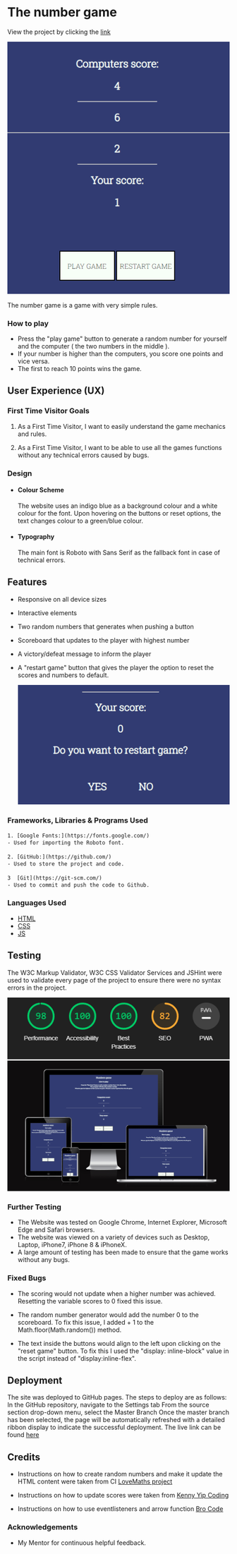 # The number game

View the project by clicking the [link](https://alexanderjsn.github.io/number-game/)

![This is an image](/docs/maingame.png)

The number game is a game with very simple rules. 

### How to play

- Press the "play game" button to generate a random number for yourself and the computer ( the two numbers in the middle ).
- If your number is higher than the computers, you score one points and vice versa. 
- The first to reach 10 points wins the game. 

## User Experience (UX)

### First Time Visitor Goals

1. As a First Time Visitor, I want to easily understand the game mechanics and rules. 

2. As a First Time Visitor, I want to be able to use all the games functions without any technical errors caused by bugs. 

 ### Design

- #### Colour Scheme
    The website uses an indigo blue as a background colour and a white colour for the font. Upon hovering on the buttons or reset options, the text changes colour to a green/blue colour. 

 - #### Typography
    The main font is Roboto with Sans Serif as the fallback font in case of technical errors. 

## Features

- Responsive on all device sizes
        
 - Interactive elements

- Two random numbers that generates when pushing a button
        
- Scoreboard that updates to the player with highest number
        
 - A victory/defeat message to inform the player
        
- A "restart game" button that gives the player the option
        to reset the scores and numbers to default. 

    ![This is an image](/docs/restart.png)

### Frameworks, Libraries & Programs Used

    1. [Google Fonts:](https://fonts.google.com/)
    - Used for importing the Roboto font. 

    2. [GitHub:](https://github.com/)
    - Used to store the project and code.

    3  [Git](https://git-scm.com/)
    - Used to commit and push the code to Github.

### Languages Used

-   [HTML](https://en.wikipedia.org/wiki/HTML5)
-   [CSS](https://en.wikipedia.org/wiki/Cascading_Style_Sheets)
-   [JS](https://en.wikipedia.org/wiki/JavaScript)

## Testing
The W3C Markup Validator, W3C CSS Validator Services and JSHint were used to validate every page of the project to ensure there were no syntax errors in the project.

![This is an image](/docs/lighthouse.png)
![This is an image](/docs/responsive.png)

### Further Testing
-   The Website was tested on Google Chrome, Internet Explorer, Microsoft Edge and Safari browsers.
-   The website was viewed on a variety of devices such as Desktop, Laptop, iPhone7, iPhone 8 & iPhoneX.
- A large amount of testing has been made to ensure that the game works without any bugs. 

### Fixed Bugs

- The scoring would not update when a higher number was achieved. Resetting the variable scores to 0 fixed this issue. 

- The random number generator would add the number 0 to the scoreboard. To fix this issue, I added + 1 to the Math.floor(Math.random()) method. 

- The text inside the buttons would align to the left upon clicking on the "reset game" button. To fix this I used the "display: inline-block" value in the script instead of "display:inline-flex".

## Deployment

The site was deployed to GitHub pages. The steps to deploy are as follows:
In the GitHub repository, navigate to the Settings tab
From the source section drop-down menu, select the Master Branch
Once the master branch has been selected, the page will be automatically refreshed with a detailed ribbon display to indicate the successful deployment.
The live link can be found [here](https://alexanderjsn.github.io/number-game/)

## Credits 

- Instructions on how to create random numbers and make it update the HTML content were taken from CI [LoveMaths project](https://www.youtube.com/watch?v=J3GM0FrBak8&t=46s/)

- Instructions on how to update scores were taken from [Kenny Yip Coding](https://www.youtube.com/watch?v=fIBOydve2f8)

- Instructions on how to use eventlisteners and arrow function [Bro Code](https://www.youtube.com/watch?v=8dWL3wF_OMw&t=18740s)
### Acknowledgements

-   My Mentor for continuous helpful feedback.

